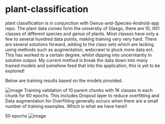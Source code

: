 # plant-classification
plant classification is in conjunction with Genus-and-Species-Android-app repo. 
The plant data comes form the universtiy of Glasgo, there are 10, 001 classes of different species and genus of plants. 
Most classes have only a few to several hundred data points, making training very very hard. 
There are several solutions forward, adding to the class sets which are lacking using methods such as augmentation, webcrawl to pluck more data ect. 
This has worked to a certain degree, whilst dipping into uncerntantiy in solution output.
My current method is break the data down into many trained models and somehow feed that into the application, this is yet to be explored!

Below are training results based on the models provided.

![image](https://github.com/user-attachments/assets/c2d0bd63-2e3e-4d6c-bdfc-89836a2e8e77)
Training validation of 10 parent chunks with 1K classes in each chunk for 60 epochs.
This includes Dropout layer to reduce overfitting and Data augmentation for Overfitting generally occurs when there are a small number of training examples. Which is what we have here!!

50 epochs 
![image](https://github.com/user-attachments/assets/7e16a150-4de5-4248-9201-0414cc5844f6)



